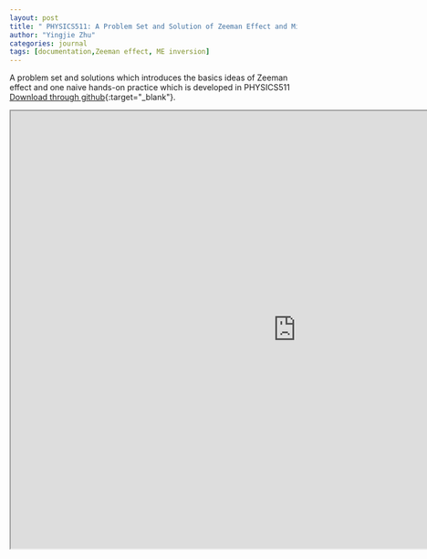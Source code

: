 ```yaml
---
layout: post
title: " PHYSICS511: A Problem Set and Solution of Zeeman Effect and Milne-Eddington Approximation"
author: "Yingjie Zhu"
categories: journal
tags: [documentation,Zeeman effect, ME inversion]
---
```


A problem set and solutions which introduces the basics ideas of Zeeman effect and one naive hands-on practice which is developed in PHYSICS511 [Download through github](/assets/pdf/PHY511_PS_yjzhu.pdf){:target="_blank"}.

<div style="text-align: center"><iframe src="https://drive.google.com/file/d/1uhuh3aVBGJc4qn-WMvJ3aL6of1Gfmh3W/preview" width="1000" height="768"></iframe>